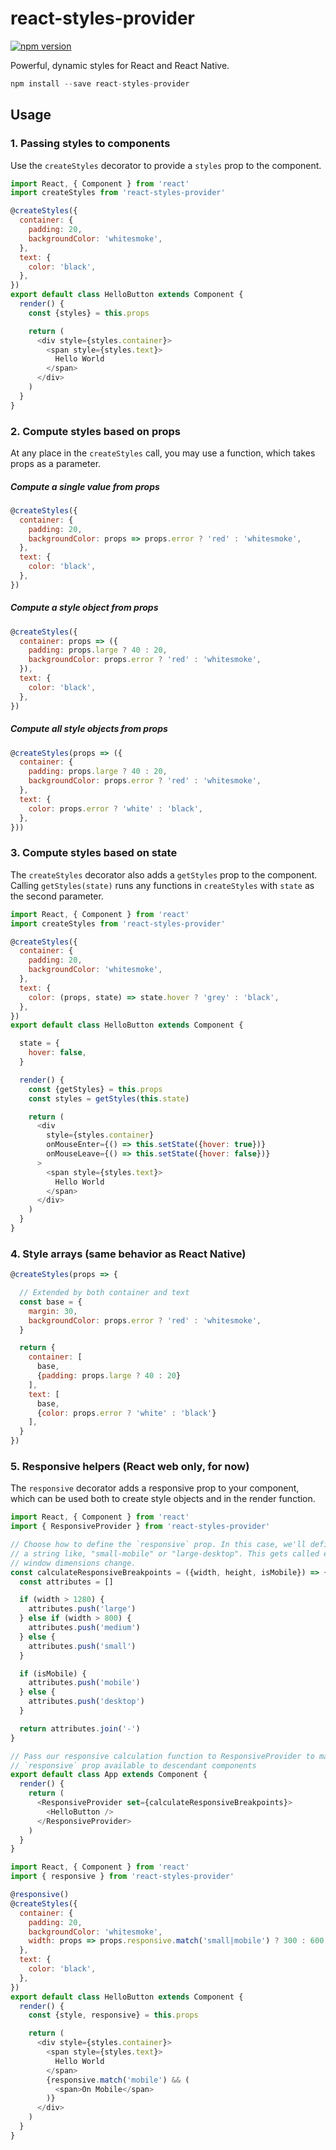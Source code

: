 react-styles-provider
=====================

[![npm version](https://img.shields.io/npm/v/react-styles-provider.svg?style=flat-square)](https://www.npmjs.com/package/react-styles-provider)

Powerful, dynamic styles for React and React Native.

```js
npm install --save react-styles-provider
```

## Usage

### 1. Passing styles to components

Use the `createStyles` decorator to provide a `styles` prop to the component.

```js
import React, { Component } from 'react'
import createStyles from 'react-styles-provider'

@createStyles({
  container: {
    padding: 20,
    backgroundColor: 'whitesmoke',
  },
  text: {
    color: 'black',
  },
})
export default class HelloButton extends Component {
  render() {
    const {styles} = this.props

    return (
      <div style={styles.container}>
        <span style={styles.text}>
          Hello World
        </span>
      </div>
    )
  }
}
```

### 2. Compute styles based on props

At any place in the `createStyles` call, you may use a function, which takes props as a parameter.

##### Compute a single value from props

```js
@createStyles({
  container: {
    padding: 20,
    backgroundColor: props => props.error ? 'red' : 'whitesmoke',
  },
  text: {
    color: 'black',
  },
})
```

##### Compute a style object from props

```js
@createStyles({
  container: props => ({
    padding: props.large ? 40 : 20,
    backgroundColor: props.error ? 'red' : 'whitesmoke',
  }),
  text: {
    color: 'black',
  },
})
```

##### Compute all style objects from props

```js
@createStyles(props => ({
  container: {
    padding: props.large ? 40 : 20,
    backgroundColor: props.error ? 'red' : 'whitesmoke',
  },
  text: {
    color: props.error ? 'white' : 'black',
  },
}))
```

### 3. Compute styles based on state

The `createStyles` decorator also adds a `getStyles` prop to the component. Calling `getStyles(state)` runs any functions in `createStyles` with `state` as the second parameter.

```js
import React, { Component } from 'react'
import createStyles from 'react-styles-provider'

@createStyles({
  container: {
    padding: 20,
    backgroundColor: 'whitesmoke',
  },
  text: {
    color: (props, state) => state.hover ? 'grey' : 'black',
  },
})
export default class HelloButton extends Component {

  state = {
    hover: false,
  }

  render() {
    const {getStyles} = this.props
    const styles = getStyles(this.state)

    return (
      <div
        style={styles.container}
        onMouseEnter={() => this.setState({hover: true})}
        onMouseLeave={() => this.setState({hover: false})}
      >
        <span style={styles.text}>
          Hello World
        </span>
      </div>
    )
  }
}
```

### 4. Style arrays (same behavior as React Native)

```js
@createStyles(props => {

  // Extended by both container and text
  const base = {
    margin: 30,
    backgroundColor: props.error ? 'red' : 'whitesmoke',
  }

  return {
    container: [
      base,
      {padding: props.large ? 40 : 20}
    ],
    text: [
      base,
      {color: props.error ? 'white' : 'black'}
    ],  
  }
})
```

### 5. Responsive helpers (React web only, for now)

The `responsive` decorator adds a responsive prop to your component, which can be used both to create style objects and in the render function.

```js
import React, { Component } from 'react'
import { ResponsiveProvider } from 'react-styles-provider'

// Choose how to define the `responsive` prop. In this case, we'll define it as
// a string like, "small-mobile" or "large-desktop". This gets called every time
// window dimensions change.
const calculateResponsiveBreakpoints = ({width, height, isMobile}) => {
  const attributes = []

  if (width > 1280) {
    attributes.push('large')
  } else if (width > 800) {
    attributes.push('medium')
  } else {
    attributes.push('small')
  }

  if (isMobile) {
    attributes.push('mobile')
  } else {
    attributes.push('desktop')
  }

  return attributes.join('-')
}

// Pass our responsive calculation function to ResponsiveProvider to make the
// `responsive` prop available to descendant components
export default class App extends Component {
  render() {
    return (
      <ResponsiveProvider set={calculateResponsiveBreakpoints}>
        <HelloButton />
      </ResponsiveProvider>
    )
  }
}
```

```js
import React, { Component } from 'react'
import { responsive } from 'react-styles-provider'

@responsive()
@createStyles({
  container: {
    padding: 20,
    backgroundColor: 'whitesmoke',
    width: props => props.responsive.match('small|mobile') ? 300 : 600,
  },
  text: {
    color: 'black',
  },
})
export default class HelloButton extends Component {
  render() {
    const {style, responsive} = this.props

    return (
      <div style={styles.container}>
        <span style={styles.text}>
          Hello World
        </span>
        {responsive.match('mobile') && (
          <span>On Mobile</span>
        )}
      </div>
    )
  }
}
```
